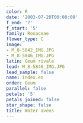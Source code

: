 ```yaml
---
color: R
date: '2003-07-20T00:00:00'
f_end: '7'
f_start: '5'
family: Rosaceae
flower_type: C
image:
- M_8-5842_IMG.JPG
- M_8-5846_IMG.JPG
latin: Geum rivale
lead: M_8-5846_IMG.JPG
lead_sample: false
name: index.en
order: Geum
parallel: false
petals: '5'
petals_joined: false
star_shape: false
title: Water avens
---
```

